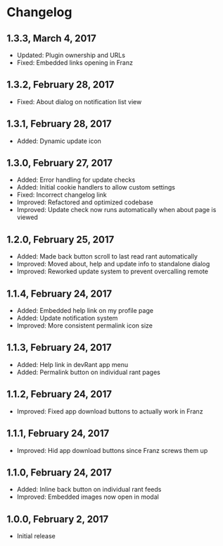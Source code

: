 # Changelog

## 1.3.3, March 4, 2017

* Updated: Plugin ownership and URLs
* Fixed: Embedded links opening in Franz

## 1.3.2, February 28, 2017

* Fixed: About dialog on notification list view

## 1.3.1, February 28, 2017

* Added: Dynamic update icon

## 1.3.0, February 27, 2017

* Added: Error handling for update checks
* Added: Initial cookie handlers to allow custom settings
* Fixed: Incorrect changelog link
* Improved: Refactored and optimized codebase
* Improved: Update check now runs automatically when about page is viewed

## 1.2.0, February 25, 2017

* Added: Made back button scroll to last read rant automatically
* Improved: Moved about, help and update info to standalone dialog
* Improved: Reworked update system to prevent overcalling remote

## 1.1.4, February 24, 2017

* Added: Embedded help link on my profile page
* Added: Update notification system
* Improved: More consistent permalink icon size

## 1.1.3, February 24, 2017

* Added: Help link in devRant app menu
* Added: Permalink button on individual rant pages

## 1.1.2, February 24, 2017

* Improved: Fixed app download buttons to actually work in Franz

## 1.1.1, February 24, 2017

* Improved: Hid app download buttons since Franz screws them up

## 1.1.0, February 24, 2017

* Added: Inline back button on individual rant feeds
* Improved: Embedded images now open in modal

## 1.0.0, February 2, 2017

* Initial release
